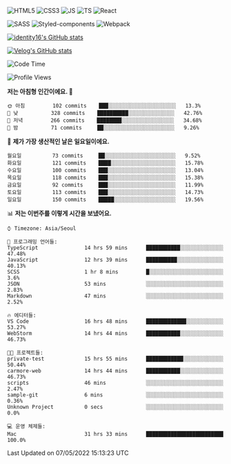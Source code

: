 ![HTML5](https://img.shields.io/badge/html5-E34F26?style=for-the-badge&logo=html5&logoColor=white)
![CSS3](https://img.shields.io/badge/css3-1572B6?style=for-the-badge&logo=css3&logoColor=white)
![JS](https://img.shields.io/badge/javascript-F7DF1E?style=for-the-badge&logo=javascript&logoColor=black)
![TS](https://img.shields.io/badge/typescript-3178C6?style=for-the-badge&logo=typescript&logoColor=white)
![React](https://img.shields.io/badge/react-61DAFB?style=for-the-badge&logo=javascript&logoColor=black)

![SASS](https://img.shields.io/badge/sass-CC6699?style=for-the-badge&logo=sass&logoColor=white)
![Styled-components](https://img.shields.io/badge/styled_components-DB7093?style=for-the-badge&logo=styled-components&logoColor=white)
![Webpack](https://img.shields.io/badge/webpack-8DD6F9?style=for-the-badge&logo=webpack&logoColor=black)

[![identity16's GitHub stats](https://github-readme-stats.vercel.app/api?username=identity16&theme=graywhite&show_icons=true)](https://github.com/anuraghazra/github-readme-stats)

[![Velog's GitHub stats](https://velog-readme-stats.vercel.app/api?name=identity16)](https://velog-readme-stats.vercel.app/api/redirect?name=identity16)

<!--START_SECTION:waka-->
![Code Time](http://img.shields.io/badge/Code%20Time-0-blue)

![Profile Views](http://img.shields.io/badge/Profile%20Views-14-blue)

**저는 아침형 인간이에요. 🐤** 

```text
🌞 아침         102 commits    ███░░░░░░░░░░░░░░░░░░░░░░   13.3% 
🌆 낮　         328 commits    ██████████░░░░░░░░░░░░░░░   42.76% 
🌃 저녁         266 commits    ████████░░░░░░░░░░░░░░░░░   34.68% 
🌙 밤　         71 commits     ██░░░░░░░░░░░░░░░░░░░░░░░   9.26%

```
📅 **제가 가장 생산적인 날은 일요일이에요.** 

```text
월요일          73 commits     ██░░░░░░░░░░░░░░░░░░░░░░░   9.52% 
화요일          121 commits    ████░░░░░░░░░░░░░░░░░░░░░   15.78% 
수요일          100 commits    ███░░░░░░░░░░░░░░░░░░░░░░   13.04% 
목요일          118 commits    ███░░░░░░░░░░░░░░░░░░░░░░   15.38% 
금요일          92 commits     ███░░░░░░░░░░░░░░░░░░░░░░   11.99% 
토요일          113 commits    ███░░░░░░░░░░░░░░░░░░░░░░   14.73% 
일요일          150 commits    █████░░░░░░░░░░░░░░░░░░░░   19.56%

```


📊 **저는 이번주를 이렇게 시간을 보냈어요.** 

```text
⌚︎ Timezone: Asia/Seoul

💬 프로그래밍 언어들: 
TypeScript               14 hrs 59 mins      ███████████░░░░░░░░░░░░░░   47.48% 
JavaScript               12 hrs 39 mins      ██████████░░░░░░░░░░░░░░░   40.13% 
SCSS                     1 hr 8 mins         █░░░░░░░░░░░░░░░░░░░░░░░░   3.6% 
JSON                     53 mins             ░░░░░░░░░░░░░░░░░░░░░░░░░   2.83% 
Markdown                 47 mins             ░░░░░░░░░░░░░░░░░░░░░░░░░   2.52%

🔥 에디터들: 
VS Code                  16 hrs 48 mins      █████████████░░░░░░░░░░░░   53.27% 
WebStorm                 14 hrs 44 mins      ███████████░░░░░░░░░░░░░░   46.73%

🐱‍💻 프로젝트들: 
private-test             15 hrs 55 mins      ████████████░░░░░░░░░░░░░   50.44% 
carmore-web              14 hrs 44 mins      ███████████░░░░░░░░░░░░░░   46.73% 
scripts                  46 mins             ░░░░░░░░░░░░░░░░░░░░░░░░░   2.47% 
sample-git               6 mins              ░░░░░░░░░░░░░░░░░░░░░░░░░   0.36% 
Unknown Project          0 secs              ░░░░░░░░░░░░░░░░░░░░░░░░░   0.0%

💻 운영 체제들: 
Mac                      31 hrs 33 mins      █████████████████████████   100.0%

```


 Last Updated on 07/05/2022 15:13:23 UTC
<!--END_SECTION:waka-->


